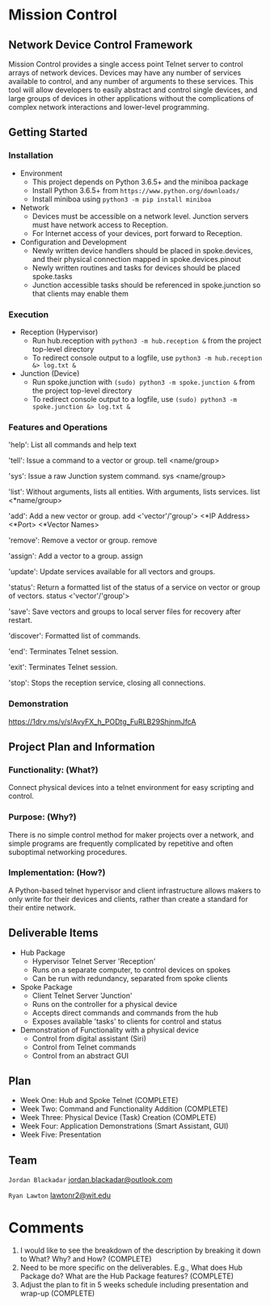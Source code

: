 # Mission Control

## Network Device Control Framework
Mission Control provides a single access point Telnet server to control arrays of network devices.
Devices may have any number of services available to control, and any number of arguments to these services.
This tool will allow developers to easily abstract and control single devices, and large groups of devices in other applications
without the complications of complex network interactions and lower-level programming.

## Getting Started
### Installation
- Environment
    * This project depends on Python 3.6.5+ and the miniboa package
    * Install Python 3.6.5+ from `https://www.python.org/downloads/`
    * Install miniboa using `python3 -m pip install miniboa`
- Network
    * Devices must be accessible on a network level. Junction servers must have network access to Reception.
    * For Internet access of your devices, port forward to Reception.
- Configuration and Development
    * Newly written device handlers should be placed in spoke.devices, and their physical connection mapped in spoke.devices.pinout
    * Newly written routines and tasks for devices should be placed spoke.tasks
    * Junction accessible tasks should be referenced in spoke.junction so that clients may enable them
    
### Execution
- Reception (Hypervisor)
    * Run hub.reception with `python3 -m hub.reception &` from the project top-level directory
    * To redirect console output to a logfile, use `python3 -m hub.reception &> log.txt &`
- Junction (Device)
    * Run spoke.junction with `(sudo) python3 -m spoke.junction &` from the project top-level directory
    * To redirect console output to a logfile, use `(sudo) python3 -m spoke.junction &> log.txt &`
    
### Features and Operations

'help': List all commands and help text

'tell': Issue a command to a vector or group. tell <name/group> <arguments>

'sys': Issue a raw Junction system command. sys <name/group> <arguments>

'list': Without arguments, lists all entities. With arguments, lists services. list <*name/group>

'add': Add a new vector or group. add <'vector'/'group'> <name> <*IP Address> <*Port> <*Vector Names>

'remove': Remove a vector or group. remove <name>

'assign': Add a vector to a group. assign <vector> <group>

'update': Update services available for all vectors and groups.

'status': Return a formatted list of the status of a service on vector or group of vectors. status <'vector'/'group'> <service>

'save': Save vectors and groups to local server files for recovery after restart.

'discover': Formatted list of commands.

'end': Terminates Telnet session.

'exit': Terminates Telnet session.

'stop': Stops the reception service, closing all connections.


### Demonstration
https://1drv.ms/v/s!AvyFX_h_PODtg_FuRLB29ShjnmJfcA

## Project Plan and Information
### Functionality: (What?)
Connect physical devices into a telnet environment for easy scripting and control.
### Purpose: (Why?)
There is no simple control method for maker projects over a network, and simple programs are frequently
complicated by repetitive and often suboptimal networking procedures.
### Implementation: (How?)
A Python-based telnet hypervisor and client infrastructure allows makers to only write for their devices
and clients, rather than create a standard for their entire network.

## Deliverable Items
- Hub Package
    * Hypervisor Telnet Server 'Reception'
    * Runs on a separate computer, to control devices on spokes
    * Can be run with redundancy, separated from spoke clients
- Spoke Package
    * Client Telnet Server 'Junction'
    * Runs on the controller for a physical device
    * Accepts direct commands and commands from the hub
    * Exposes available 'tasks' to clients for control and status
- Demonstration of Functionality with a physical device
    * Control from digital assistant (Siri)
    * Control from Telnet commands
    * Control from an abstract GUI

## Plan
- Week One: Hub and Spoke Telnet (COMPLETE)
- Week Two: Command and Functionality Addition (COMPLETE)
- Week Three: Physical Device (Task) Creation (COMPLETE)
- Week Four: Application Demonstrations (Smart Assistant, GUI)
- Week Five: Presentation


## Team
`Jordan Blackadar` jordan.blackadar@outlook.com

`Ryan Lawton` lawtonr2@wit.edu

# Comments
1. I would like to see the breakdown of the description by breaking it down to What? Why? and How? (COMPLETE)
2. Need to be more specific on the deliverables. E.g., What does Hub Package do? What are the Hub Package features? (COMPLETE)
3. Adjust the plan to fit in 5 weeks schedule including presentation and wrap-up (COMPLETE)
